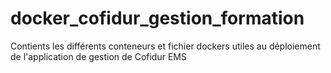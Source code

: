 # docker_cofidur_gestion_formation
Contients les différents conteneurs et fichier dockers utiles au déploiement de l'application de gestion de Cofidur EMS
